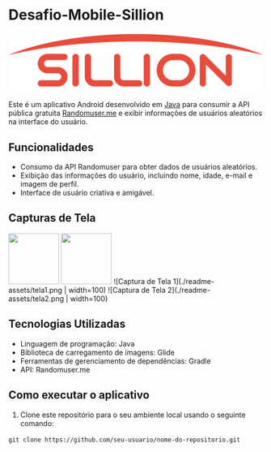 # Desafio-Mobile-Sillion

![RandomUser App](./readme-assets/logo.png)

Este é um aplicativo Android desenvolvido em [Java](https://www.oracle.com/java/technologies/mobile-devices-downloads.html) para consumir a API pública gratuita [Randomuser.me](https://randomuser.me/api/) e exibir informações de usuários aleatórios na interface do usuário.

## Funcionalidades

- Consumo da API Randomuser para obter dados de usuários aleatórios.
- Exibição das informações do usuário, incluindo nome, idade, e-mail e imagem de perfil.
- Interface de usuário criativa e amigável.

## Capturas de Tela

<img src="https://your-image-url.type" width="100" height="100">
<img src="https://your-image-url.type" width="100" height="100">
![Captura de Tela 1](./readme-assets/tela1.png | width=100)
![Captura de Tela 2](./readme-assets/tela2.png | width=100)

## Tecnologias Utilizadas

- Linguagem de programação: Java
- Biblioteca de carregamento de imagens: Glide
- Ferramentas de gerenciamento de dependências: Gradle
- API: Randomuser.me

## Como executar o aplicativo

1. Clone este repositório para o seu ambiente local usando o seguinte comando:

```git clone https://github.com/seu-usuario/nome-do-repositorio.git```
